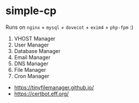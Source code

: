 # simple-cp

Runs on `nginx` + `mysql` + `dovecot` + `exim4` + `php-fpm` :)


1. VHOST Manager
2. User Manager
3. Database Manager
4. Email Manager
5. DNS Manager
6. File Manager
7. Cron Manager

* https://tinyfilemanager.github.io/
* https://certbot.eff.org/
